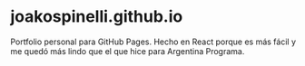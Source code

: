 # joakospinelli.github.io

Portfolio personal para GitHub Pages. Hecho en React porque es más fácil y me quedó más lindo que el que hice para Argentina Programa.
